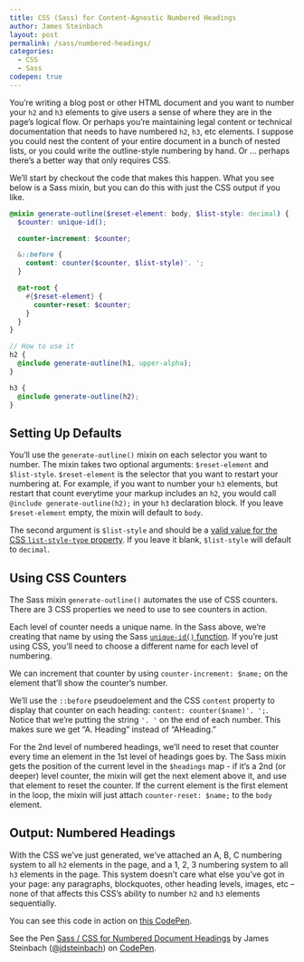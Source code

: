 ```yaml
---
title: CSS (Sass) for Content-Agnostic Numbered Headings
author: James Steinbach
layout: post
permalink: /sass/numbered-headings/
categories:
  - CSS
  - Sass
codepen: true
---
```


You&#8217;re writing a blog post or other HTML document and you want to number your `h2` and `h3` elements to give users a sense of where they are in the page&#8217;s logical flow. Or perhaps you&#8217;re maintaining legal content or technical documentation that needs to have numbered `h2`, `h3`, etc elements. I suppose you could nest the content of your entire document in a bunch of nested lists, or you could write the outline-style numbering by hand. Or &hellip; perhaps there&#8217;s a better way that only requires CSS.

We&#8217;ll start by checkout the code that makes this happen. What you see below is a Sass mixin, but you can do this with just the CSS output if you like.

~~~scss
@mixin generate-outline($reset-element: body, $list-style: decimal) {
  $counter: unique-id();

  counter-increment: $counter;

  &::before {
    content: counter($counter, $list-style)'. ';
  }

  @at-root {
    #{$reset-element} {
      counter-reset: $counter;
    }
  }
}

// How to use it
h2 {
  @include generate-outline(h1, upper-alpha);
}

h3 {
  @include generate-outline(h2);
}
~~~

## Setting Up Defaults

You&#8217;ll use the `generate-outline()` mixin on each selector you want to number. The mixin takes two optional arguments: `$reset-element` and `$list-style`. `$reset-element` is the selector that you want to restart your numbering at. For example, if you want to number your `h3` elements, but restart that count everytime your markup includes an `h2`, you would call `@include generate-outline(h2);` in your `h3` declaration block. If you leave `$reset-element` empty, the mixin will default to `body`.

The second argument is `$list-style` and should be a [valid value for the CSS `list-style-type` property](https://developer.mozilla.org/en-US/docs/Web/CSS/list-style-type#Values). If you leave it blank, `$list-style` will default to `decimal`.

## Using CSS Counters

The Sass mixin `generate-outline()` automates the use of CSS counters. There are 3 CSS properties we need to use to see counters in action.

Each level of counter needs a unique name. In the Sass above, we&#8217;re creating that name by using the Sass [`unique-id()` function](http://sass-lang.com/documentation/Sass/Script/Functions.html#miscellaneous_functions). If you&#8217;re just using CSS, you&#8217;ll need to choose a different name for each level of numbering.

We can increment that counter by using `counter-increment: $name;` on the element that&#8217;ll show the counter&#8217;s number.

We&#8217;ll use the `::before` pseudoelement and the CSS `content` property to display that counter on each heading: `content: counter($name)'. ';`. Notice that we&#8217;re putting the string `'. '` on the end of each number. This makes sure we get &#8220;A. Heading&#8221; instead of &#8220;AHeading.&#8221;

For the 2nd level of numbered headings, we&#8217;ll need to reset that counter every time an element in the 1st level of headings goes by. The Sass mixin gets the position of the current level in the `$headings` map - if it&#8217;s a 2nd (or deeper) level counter, the mixin will get the next element above it, and use that element to reset the counter. If the current element is the first element in the loop, the mixin will just attach `counter-reset: $name;` to the `body` element.

## Output: Numbered Headings

With the CSS we&#8217;ve just generated, we&#8217;ve attached an A, B, C numbering system to all `h2` elements in the page, and a 1, 2, 3 numbering system to all `h3` elements in the page. This system doesn&#8217;t care what else you&#8217;ve got in your page: any paragraphs, blockquotes, other heading levels, images, etc &ndash; none of that affects this CSS&#8217;s ability to number `h2` and `h3` elements sequentially.

You can see this code in action on [this CodePen](http://codepen.io/jdsteinbach/pen/vLqwjB).

<p data-height="268" data-theme-id="0" data-slug-hash="vLqwjB" data-default-tab="result" data-user="jdsteinbach" class='codepen'>See the Pen <a href='http://codepen.io/jdsteinbach/pen/vLqwjB/'>Sass / CSS for Numbered Document Headings</a> by James Steinbach (<a href='http://codepen.io/jdsteinbach'>@jdsteinbach</a>) on <a href='http://codepen.io'>CodePen</a>.</p>